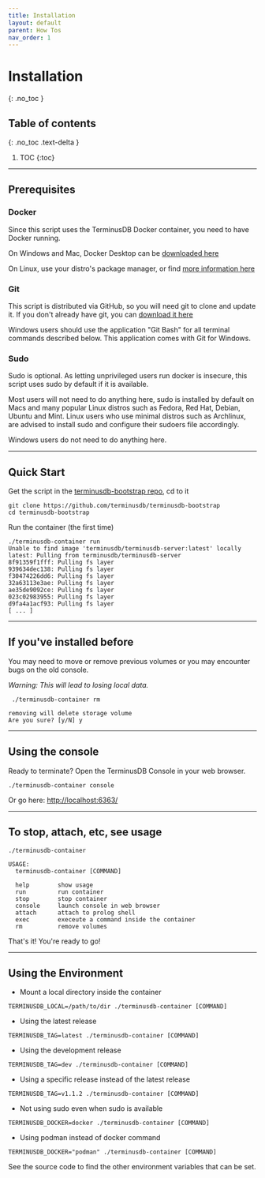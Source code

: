 ```yaml
---
title: Installation
layout: default
parent: How Tos
nav_order: 1
---
```

# Installation

{: .no_toc }

## Table of contents

{: .no_toc .text-delta }

1. TOC
{:toc}

---

## Prerequisites

### Docker

Since this script uses the TerminusDB Docker container, you need to have Docker running.

On Windows and Mac, Docker Desktop can be [downloaded here](https://www.docker.com/products/docker-desktop)

On Linux, use your distro's package manager, or find [more information here](https://www.docker.com/products/container-runtime)

### Git

This script is distributed via GitHub, so you will need git to clone and update it. If you don't already have git, you can [download it here](https://git-scm.com/downloads)

Windows users should use the application "Git Bash" for all terminal commands described below. This application comes with Git for Windows.

### Sudo

Sudo is optional. As letting unprivileged users run docker is insecure, this script uses sudo by default if it is available.

Most users will not need to do anything here, sudo is installed by default on Macs and many popular Linux distros such as Fedora, Red Hat, Debian, Ubuntu and Mint. Linux users who use minimal distros such as Archlinux, are advised to install sudo and configure their sudoers file accordingly.

Windows users do not need to do anything here.

- - -

## Quick Start

Get the script in the [terminusdb-bootstrap repo](https://github.com/terminusdb/terminusdb-bootstrap), cd to it

```
git clone https://github.com/terminusdb/terminusdb-bootstrap
cd terminusdb-bootstrap
```

Run the container (the first time)

```
./terminusdb-container run
Unable to find image 'terminusdb/terminusdb-server:latest' locally
latest: Pulling from terminusdb/terminusdb-server
8f91359f1fff: Pulling fs layer
939634dec138: Pulling fs layer
f30474226dd6: Pulling fs layer
32a63113e3ae: Pulling fs layer
ae35de9092ce: Pulling fs layer
023c02983955: Pulling fs layer
d9fa4a1acf93: Pulling fs layer
[ ... ]
```

- - -

## If you've installed before

You may need to move or remove previous volumes or you may encounter bugs on the old console.

*Warning: This will lead to losing local data.*

```
 ./terminusdb-container rm

removing will delete storage volume
Are you sure? [y/N] y
```

- - -

## Using the console

Ready to terminate? Open the TerminusDB Console in your web browser.

```
./terminusdb-container console
```

Or go here: <http://localhost:6363/>

- - -

## To stop, attach, etc, see usage

```
./terminusdb-container

USAGE:
  terminusdb-container [COMMAND]

  help        show usage
  run         run container
  stop        stop container
  console     launch console in web browser
  attach      attach to prolog shell
  exec        execeute a command inside the container
  rm          remove volumes
```

That's it! You're ready to go!

- - -

## Using the Environment

* Mount a local directory inside the container

```
TERMINUSDB_LOCAL=/path/to/dir ./terminusdb-container [COMMAND]
```

* Using the latest release

```
TERMINUSDB_TAG=latest ./terminusdb-container [COMMAND]
```

* Using the development release

```
TERMINUSDB_TAG=dev ./terminusdb-container [COMMAND]
```

* Using a specific release instead of the latest release

```
TERMINUSDB_TAG=v1.1.2 ./terminusdb-container [COMMAND]
```

* Not using sudo even when sudo is available

```
TERMINUSDB_DOCKER=docker ./terminusdb-container [COMMAND]
```

* Using podman instead of docker command

```
TERMINUSDB_DOCKER="podman" ./terminusdb-container [COMMAND]
```

See the source code to find the other environment variables that can be set.
